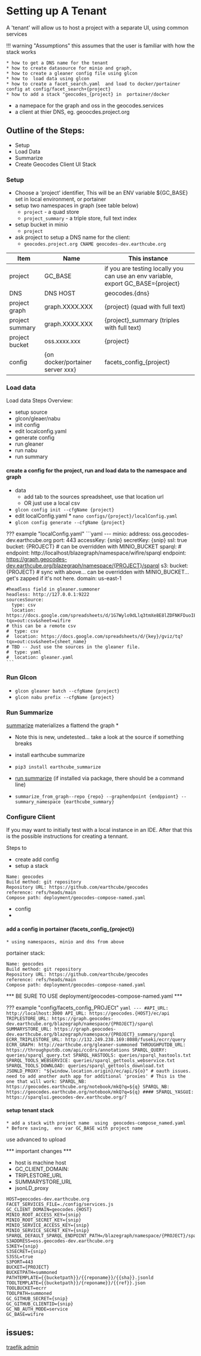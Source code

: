 # Setting up A Tenant
A 'tenant' will allow us to host a project with a separate UI, using common services

!!! warning "Assumptions"
    this assumes that the user is familiar with how the stack works

    * how to get a DNS name for the tenant
    * how to create datasource for minio and graph,
    * how to create a gleaner config file using glcon
    * how to  load data using glcon
    * how to create a facet_search.yaml  and load to docker/portainer config at config/facet_search+{project}
    * how to add a stack "geocodes_{project} in  portainer/docker


* a namepace for the graph and oss in the geocodes.services
* a client at thier DNS, eg. geoocdes.project.org

## Outline of the Steps:

* Setup
* Load Data
* Summarize
* Create Geocodes Client UI Stack

### Setup

* Choose a 'project' identifier, This will be an ENV variable ${GC_BASE} set in local environment, or portainer
* setup two namespaces in graph (see table below)
   * `project` - a quad store
   * `project_summary` - a triple store, full text index
* setup bucket in minio
   * `project`
* ask project to setup a DNS name for the client:
   * `geocodes.project.org CNAME geocodes-dev.earthcube.org`


| Item            | Name                             | This instance                                                                    |
|-----------------|----------------------------------|----------------------------------------------------------------------------------|
| project         | GC_BASE                          | if you are testing locally you can use an env variable, export GC_BASE={project} |
| DNS             | DNS HOST                         | geocodes.{dns}                                                                   |
| project graph   | graph.XXXX.XXX                   | {project}        (quad with full text)                                           |
| project summary | graph.XXXX.XXX                   | {project}_summary   (triples with full text)                                     |
| project bucket  | oss.xxxx.xxx                     | {project}                                                                        |
| config          | {on docker/portainer server xxx} | facets_config_{project}                                                          | 

### Load data
Load data Steps Overview:

* setup source
* glcon/gleaer/nabu
* init config
* edit localconfig.yaml
* generate config
* run gleaner
* run nabu
* run summary

#### create a config for the project, run and load data to the namespace and graph
  * data
    * add tab to the sources spreadsheet, use that location url
    * OR just use a local csv
  * `glcon config init --cfgName {project}`
  *  edit localConfig.yaml
    * `nano configs/{project}/localConfig.yaml`
  * `glcon config generate --cfgName {project}`

??? example "localConfig.yaml"
    ```yaml
    ---
    minio:
      address: oss.geocodes-dev.earthcube.org
      port: 443
      accessKey: {snip}
      secretKey: {snip}
      ssl: true
      bucket: {PROJECT} # can be overridden with MINIO_BUCKET
    sparql:
    #  endpoint: http://localhost/blazegraph/namespace/wifire/sparql
      endpoint: https://graph.geocodes-dev.earthcube.org/blazegraph/namespace/{PROJECT}/sparql
    s3:
      bucket: {PROJECT}  # sync with above... can be overridden with MINIO_BUCKET... get's zapped if it's not here.
      domain: us-east-1
    
    #headless field in gleaner.summoner
    headless: http://127.0.0.1:9222
    sourcesSource:
      type: csv
      location:  https://docs.google.com/spreadsheets/d/1G7Wylo9dLlq3tmXe8E8lZDFNKFDuoIEeEZd3epS0ggQ/gviz/tq?tqx=out:csv&sheet=wifire
    # this can be a remote csv
    #  type: csv
    #  location: https://docs.google.com/spreadsheets/d/{key}/gviz/tq?tqx=out:csv&sheet={sheet_name}
    # TBD -- Just use the sources in the gleaner file.
    #  type: yaml
    #  location: gleaner.yaml
    ```
### Run Glcon

* `glcon gleaner batch --cfgName {project}`
* `glcon nabu prefix --cfgName {project}`

### Run Summarize
[summarize](https://earthcube.github.io/earthcube_utilities/summarize/) materializes a flattend the graph 
* 
* Note this is new, undetested... take a look at the source if something breaks

* install earthcube summarize
* `pip3 install earthcube_summarize`
* [run summarize](https://earthcube.github.io/earthcube_utilities/summarize/#run-summarize_from_graph_namespace) (if installed via package, there should be a command line)
* `summarize_from_graph--repo {repo} --graphendpoint {endppiont} --summary_namespace {earthcube_summary}`



### Configure Client

If you may want to initially test with a local instance in an IDE.
After that this is the possible instructions for creating a tennant.

Steps to 
* create add config
* setup a stack
```text
Name: geocodes
Build method: git repository
Repository URL: https://github.com/earthcube/geocodes
reference: refs/heads/main
Compose path: deployment/geocodes-compose-named.yaml
```
* config
* 

#### add a config in portainer (facets_config_{project})
    * using namespaces, minio and dns from above

portainer stack:

```text
Name: geocodes
Build method: git repository
Repository URL: https://github.com/earthcube/geocodes
reference: refs/heads/main
Compose path: deployment/geocodes-compose-named.yaml
```
*** BE SURE TO USE deployment/geocodes-compose-named.yaml ***


??? example "config/facets_config_PROJECt"
    ```yaml
    ---
    #API_URL: http://localhost:3000
    API_URL: https://geocodes.{HOST}/ec/api
    TRIPLESTORE_URL: https://graph.geocodes-dev.earthcube.org/blazegraph/namespace/{PROJECT}/sparql
    SUMMARYSTORE_URL: https://graph.geocodes-dev.earthcube.org/blazegraph/namespace/{PROJECT}_summary/sparql
    ECRR_TRIPLESTORE_URL: http://132.249.238.169:8080/fuseki/ecrr/query
    ECRR_GRAPH: http://earthcube.org/gleaner-summoned
    THROUGHPUTDB_URL: https://throughputdb.com/api/ccdrs/annotations
    SPARQL_QUERY: queries/sparql_query.txt
    SPARQL_HASTOOLS: queries/sparql_hastools.txt
    SPARQL_TOOLS_WEBSERVICE: queries/sparql_gettools_webservice.txt
    SPARQL_TOOLS_DOWNLOAD: queries/sparql_gettools_download.txt
    JSONLD_PROXY: "${window.location.origin}/ec/api/${o}"
    # oauth issues. need to add another auth app for additional 'proxies'
    # This is the one that will work: SPARQL_NB: https://geocodes.earthcube.org/notebook/mkQ?q=${q}
    SPARQL_NB: https://geocodes.earthcube.org/notebook/mkQ?q=${q}
    ####
    SPARQL_YASGUI: https://sparqlui.geocodes-dev.earthcube.org/?
    ```

#### setup tenant stack

    * add a stack with project name  using  geocodes-compose_named.yaml
    * Before saving,  env var GC_BASE with project name

use advanced to upload

*** important changes ***

* host is machine host
* GC_CLIENT_DOMAIN:
* TRIPLESTORE_URL
* SUMMARYSTORE_URL
* jsonLD_proxy

```shell
HOST=geocodes-dev.earthcube.org
FACET_SERVICES_FILE=./config/services.js
GC_CLIENT_DOMAIN=geocodes.{HOST}
MINIO_ROOT_ACCESS_KEY={snip}
MINIO_ROOT_SECRET_KEY={snip}
MINIO_SERVICE_ACCESS_KEY={snip}
MINIO_SERVICE_SECRET_KEY={snip}
SPARQL_DEFAULT_SPARQL_ENDPOINT_PATH=/blazegraph/namespace/{PROJECT}/sparql
S3ADDRESS=oss.geocodes-dev.earthcube.org
S3KEY={snip}
S3SECRET={snip}
S3SSL=true
S3PORT=443
BUCKET={PROJECT}
BUCKETPATH=summoned
PATHTEMPLATE={{bucketpath}}/{{reponame}}/{{sha}}.jsonld
TOOLTEMPLATE={{bucketpath}}/{reponame}}/{{ref}}.json
TOOLBUCKET=ecrr
TOOLPATH=summoned
GC_GITHUB_SECRET={snip}
GC_GITHUB_CLIENTID={snip}
GC_NB_AUTH_MODE=service
GC_BASE=wifire
```

## issues:
[traefik admin](https//admin.{HOST})
